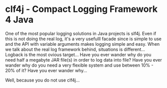 # clf4j - Compact Logging Framework 4 Java

One of the most popular logging solutions in Java projects is slf4j. Even if this is not doing the real log, it's a very usefulll facade since is simple to use and the API with variable arguments makes logging simple and easy.
When we talk about the real log framework behind, situations is different... Logback is the most ovious target...
Have you ever wander why do you need half a megabyte JAR file(s) in order to log data into file?
Have you ever wander why do you need a very flexible system and use between 10% - 20% of it?
Have you ever wander why...

Well, because you do not use clf4j...
